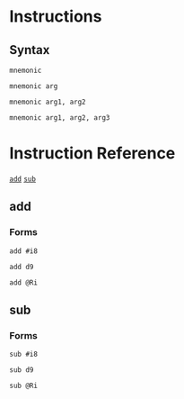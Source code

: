 
Instructions
============

Syntax
------

```
mnemonic
```

```
mnemonic arg
```

```
mnemonic arg1, arg2
```

```
mnemonic arg1, arg2, arg3
```

Instruction Reference
=====================

[`add`](#add)
[`sub`](#sub)

add
---

### Forms

```
add #i8
```

```
add d9
```

```
add @Ri
```

sub
---

### Forms

```
sub #i8
```

```
sub d9
```

```
sub @Ri
```
